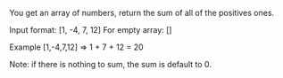 You get an array of numbers, return the sum of all of the positives ones.

Input format: [1, -4, 7, 12]
For empty array: []

Example [1,-4,7,12] => 1 + 7 + 12 = 20

Note: if there is nothing to sum, the sum is default to 0.